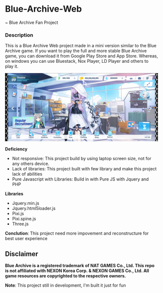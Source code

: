# Blue-Archive-Web
~ Blue Archive Fan Project

### Description
This is a Blue Archive Web project made in a mini version similar to the Blue Archive game. If you want to play the full and more stable Blue Archive game, you can download it from Google Play Store and App Store. Whereas, on windows you can use Bluestack, Nox Player, LD Player and others to play it.

![Preview](.github/src/img/Preview01.png "Preview")

**Deficiency**
* Not responsive: This project build by using laptop screen size, not for any others device.
* Lack of libraries: This project built with few library and make this project lack of abilities
* Pure Javascript with Libraries: Build in with Pure JS with Jquery and PHP

**Libraries**
- Jquery.min.js
- Jquery.html5loader.js
- Pixi.js
- Pixi.spine.js
- Three.js

**Conclution**: This project need more impovement and reconstructure for best user experience

## Disclaimer
**Blue Archive is a registered trademark of NAT GAMES Co., Ltd. This repo is not affiliated with NEXON Korea Corp. & NEXON GAMES Co., Ltd. All game resources are copyrighted to the respective owners.**

**Note**: This project still in development, I'm built it just for fun
